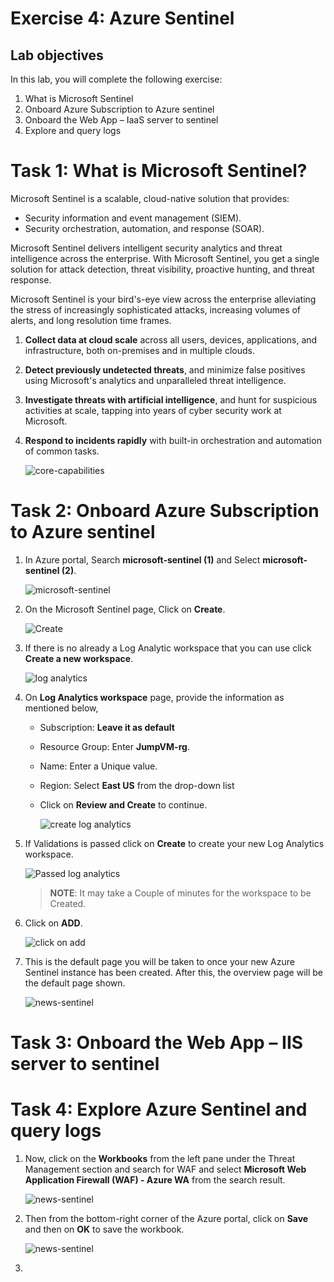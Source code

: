 # Exercise 4: Azure Sentinel
## Lab objectives
In this lab, you will complete the following exercise:
1. What is Microsoft Sentinel
1. Onboard Azure Subscription to Azure sentinel
1. Onboard the Web App – IaaS server to sentinel
1. Explore and query logs


# Task 1: What is Microsoft Sentinel?

Microsoft Sentinel is a scalable, cloud-native solution that provides:
- Security information and event management (SIEM).
- Security orchestration, automation, and response (SOAR).

 Microsoft Sentinel delivers intelligent security analytics and threat intelligence across the enterprise. With Microsoft Sentinel, you get a single solution for attack detection, threat visibility, proactive hunting, and threat response.

Microsoft Sentinel is your bird's-eye view across the enterprise alleviating the stress of increasingly sophisticated attacks, increasing volumes of alerts, and long resolution time frames.
1. **Collect data at cloud scale** across all users, devices, applications, and infrastructure, both on-premises and in multiple clouds.
1. **Detect previously undetected threats**, and minimize false positives using Microsoft's analytics and unparalleled threat intelligence.
1. **Investigate threats with artificial intelligence**, and hunt for suspicious activities at scale, tapping into years of cyber security work at Microsoft.
1. **Respond to incidents rapidly** with built-in orchestration and automation of common tasks.

    ![](images/core-capabilities.png "core-capabilities")
    
# Task 2: Onboard Azure Subscription to Azure sentinel

1. In Azure portal, Search **microsoft-sentinel (1)** and Select **microsoft-sentinel (2)**.

    ![](images/microsoft-sentinel.png "microsoft-sentinel")
 
1. On the Microsoft Sentinel page, Click on **Create**.

    ![](images/click-create.png "Create")

1. If there is no already a Log Analytic workspace that you can use click **Create a new workspace**.

     ![](images/loganalytics.png "log analytics")
     
1. On **Log Analytics workspace** page, provide the information as mentioned below,
   - Subscription: **Leave it as default**
   - Resource Group: Enter **JumpVM-rg**.
   - Name: Enter a Unique value.
   - Region: Select **East US** from the drop-down list
   - Click on **Review and Create** to continue.

     ![](images/create-log.png " create log analytics")
  
1. If Validations is passed click on **Create** to create your new Log Analytics workspace.

     ![](images/passed-log.png " Passed log analytics")
    
   >**NOTE**: It may take a Couple of minutes for the workspace to be Created.

1. Click on **ADD**.

      ![](images/click-add.png "click on add")

1. This is the default page you will be taken to once your new Azure Sentinel instance has been created. After this, the overview page will be the default page shown.

     ![](images/news-sentinel.png "news-sentinel")
     

     
     
# Task 3: Onboard the Web App – IIS server to sentinel


# Task 4: Explore Azure Sentinel and query logs

1. Now, click on the **Workbooks** from the left pane under the Threat Management section and search for WAF and select **Microsoft Web Application Firewall (WAF) - Azure WA** from the search result.

     ![](images/401.png "news-sentinel")

2. Then from the bottom-right corner of the Azure portal, click on **Save** and then on **OK** to save the workbook.

    ![](images/402.png "news-sentinel")
    
3. 
  
